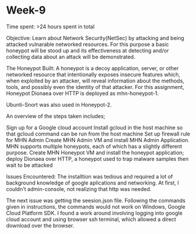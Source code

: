 # Week-9
Time spent: >24 hours spent in total

Objective: Learn about Network Security(NetSec) by attacking and being attacked vulnarable networked resources. For this purpose a basic honeypot will be stood up and its effectiveness at detecting and/or collecting data about an attack will be demonstrated.

The Honeypot Built:
A honeypot is a decoy application, server, or other networked resource that intentionally exposes insecure features which, when exploited by an attacker, will reveal information about the methods, tools, and possibly even the identity of that attacker. For this assignment, Honeypot Dionaea over HTTP is deployed as mhn-honeypot-1.

Ubunti-Snort was also used in Honeypot-2.

An overview of the steps taken includes;

Sign up for a Google cloud account
Install gcloud in the host machine so that gcloud command can be run from the host machine
Set up firewall rule for MHN Admin
Create MHN Admin VM and install MHN Admin Application. MHN supports multiple honeypots, each of which has a slightly different purpose.
Create MHN Honeypot VM and install the honeypot application; deploy Dionaea over HTTP, a honeypot used to trap malware samples then wait to be attacked

Issues Encountered:
The installtion was tedious and required a lot of background knowledge of google aplications and networking. At first, I couldn't admin-console, not realizing that http was needed. 

The next issue was getting the seesion.json file. Following the commands given in instructions, the commands would not work on Windows, Google Cloud Platform SDK. I found a work around involving logging into google cloud account and using browser ssh terminal, which allowed a direct download over the browser. 

